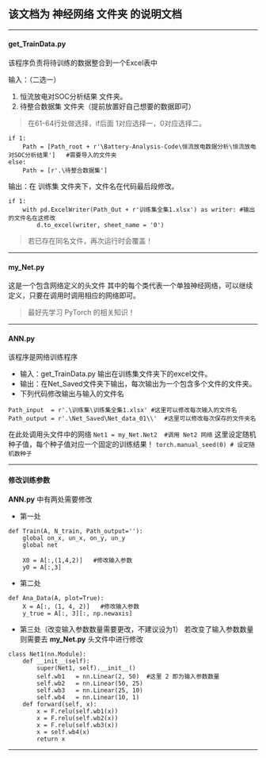## 该文档为 神经网络 文件夹 的说明文档
***
#### get_TrainData.py
该程序负责将待训练的数据整合到一个Excel表中

输入：（二选一）
1. 恒流放电对SOC分析结果 文件夹。
2. 待整合数据集 文件夹（提前放置好自己想要的数据即可）
>在61-64行处做选择，if后面 1对应选择一，0对应选择二。

```
if 1:
    Path = [Path_root + r'\Battery-Analysis-Code\恒流放电数据分析\恒流放电对SOC分析结果']   #需要导入的文件夹
else:
    Path = [r'.\待整合数据集']
```

输出：在 训练集 文件夹下，文件名在代码最后段修改。
```
if 1:
    with pd.ExcelWriter(Path_Out + r'训练集全集1.xlsx') as writer: #输出的文件名在这修改
        d.to_excel(writer, sheet_name = '0')
```
>若已存在同名文件，再次运行时会覆盖！

***

#### my_Net.py
这是一个包含网络定义的头文件
其中的每个类代表一个单独神经网络，可以继续定义，只要在调用时调用相应的网络即可。
> 最好先学习 PyTorch 的相关知识！

***

#### ANN.py
该程序是网络训练程序
- 输入：get_TrainData.py 输出在训练集文件夹下的excel文件。
- 输出：在Net_Saved文件夹下输出，每次输出为一个包含多个文件的文件夹。
- 下列代码修改输出与输入的文件名
```
Path_input  = r'.\训练集\训练集全集1.xlsx' #这里可以修改每次输入的文件名
Path_output = r'.\Net_Saved\Net_data_01\\'  #这里可以修改每次保存的文件夹名
```
在此处调用头文件中的网络
`Net1 = my_Net.Net2  #调用 Net2 网络`
这里设定随机种子值，每个种子值对应一个固定的训练结果！
`torch.manual_seed(0) # 设定随机数种子`

***

#### 修改训练参数
**ANN.py** 中有两处需要修改
- 第一处
```
def Train(A, N_train, Path_output=''):
    global on_x, un_x, on_y, un_y
    global net
    
    X0 = A[:,(1,4,2)]   #修改输入参数
    y0 = A[:,3]
```
- 第二处
```
def Ana_Data(A, plot=True):
    X = A[:, (1, 4, 2)]   #修改输入参数
    y_true = A[:, 3][:, np.newaxis]
```
- 第三处（改变输入参数数量需要更改，不建议设为1）
若改变了输入参数数量则需要去 **my_Net.py** 头文件中进行修改
```
class Net1(nn.Module):
    def __init__(self):
        super(Net1, self).__init__()
        self.wb1   = nn.Linear(2, 50)  #这里 2 即为输入参数数量
        self.wb2   = nn.Linear(50, 25)
        self.wb3   = nn.Linear(25, 10)
        self.wb4   = nn.Linear(10, 1)
    def forward(self, x):
        x = F.relu(self.wb1(x))
        x = F.relu(self.wb2(x))
        x = F.relu(self.wb3(x))
        x = self.wb4(x)
        return x

```
***
